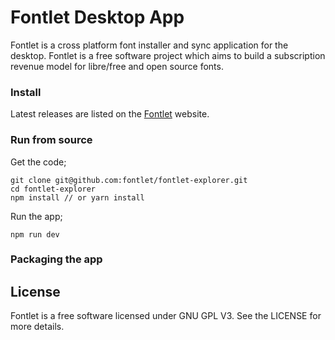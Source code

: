 # Fontlet Desktop App

Fontlet is a cross platform font installer and sync application for the desktop. Fontlet is a free software project which aims to build a subscription revenue model for libre/free and open source fonts.


### Install

Latest releases are listed on the [Fontlet](fontlet.app) website.

### Run from source

Get the code;

```
git clone git@github.com:fontlet/fontlet-explorer.git
cd fontlet-explorer
npm install // or yarn install
```

Run the app;

```
npm run dev
```

### Packaging the app

## License
Fontlet is a free software licensed under GNU GPL V3. See the LICENSE for more details.
